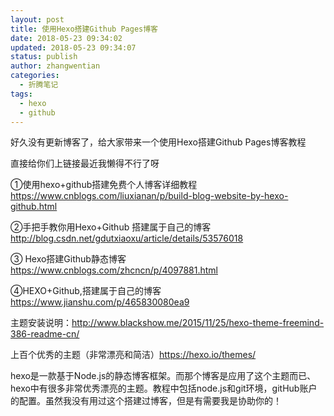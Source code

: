 ```yaml
---
layout: post
title: 使用Hexo搭建Github Pages博客
date: 2018-05-23 09:34:02
updated: 2018-05-23 09:34:07
status: publish
author: zhangwentian
categories: 
  - 折腾笔记
tags: 
  - hexo
  - github
---
```



好久没有更新博客了，给大家带来一个使用Hexo搭建Github Pages博客教程

直接给你们上链接最近我懒得不行了呀

①使用hexo+github搭建免费个人博客详细教程 https://www.cnblogs.com/liuxianan/p/build-blog-website-by-hexo-github.html

②手把手教你用Hexo+Github 搭建属于自己的博客  http://blog.csdn.net/gdutxiaoxu/article/details/53576018

③ Hexo搭建Github静态博客  https://www.cnblogs.com/zhcncn/p/4097881.html

④HEXO+Github,搭建属于自己的博客  https://www.jianshu.com/p/465830080ea9

主题安装说明：http://www.blackshow.me/2015/11/25/hexo-theme-freemind-386-readme-cn/

上百个优秀的主题（非常漂亮和简洁）https://hexo.io/themes/

hexo是一款基于Node.js的静态博客框架。而那个博客是应用了这个主题而已、hexo中有很多非常优秀漂亮的主题。教程中包括node.js和git环境，gitHub账户的配置。虽然我没有用过这个搭建过博客，但是有需要我是协助你的！